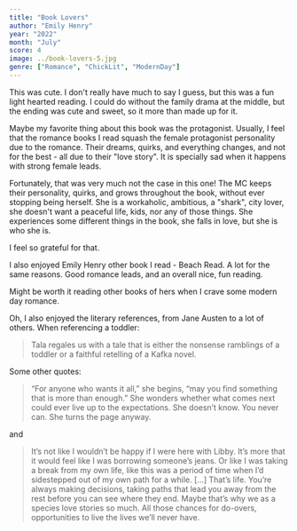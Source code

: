 ```yaml
---
title: "Book Lovers"
author: "Emily Henry"
year: "2022"
month: "July"
score: 4
image: ../book-lovers-5.jpg
genre: ["Romance", "ChickLit", "ModernDay"]
---
```


This was cute. I don't really have much to say I guess, but this was a fun light hearted reading. I could do without the family drama at the middle, but the ending was cute and sweet, so it more than made up for it.

Maybe my favorite thing about this book was the protagonist. Usually, I feel that the romance books I read squash the female protagonist personality due to the romance. Their dreams, quirks, and everything changes, and not for the best - all due to their "love story". It is specially sad when it happens with strong female leads.

Fortunately, that was very much not the case in this one! The MC keeps their personality, quirks, and grows throughout the book, without ever stopping being herself. She is a workaholic, ambitious, a "shark", city lover, she doesn't want a peaceful life, kids, nor any of those things. She experiences some different things in the book, she falls in love, but she is who she is.

I feel so grateful for that.

I also enjoyed Emily Henry other book I read - Beach Read. A lot for the same reasons. Good romance leads, and an overall nice, fun reading.

Might be worth it reading other books of hers when I crave some modern day romance.

Oh, I also enjoyed the literary references, from Jane Austen to a lot of others. When referencing a toddler:

> Tala regales us with a tale that is either the nonsense ramblings of a toddler or a faithful retelling of a Kafka novel.

Some other quotes:

> “For anyone who wants it all,” she begins, “may you find something that is more than enough.”
> She wonders whether what comes next could ever live up to the expectations.
> She doesn’t know. You never can.
> She turns the page anyway.

and

> It’s not like I wouldn’t be happy if I were here with Libby. It’s more that it would feel like I was borrowing someone’s jeans. Or like I was taking a break from my own life, like this was a period of time when I’d sidestepped out of my own path for a while.
> […]
> That’s life. You’re always making decisions, taking paths that lead you away from the rest before you can see where they end. Maybe that’s why we as a species love stories so much. All those chances for do-overs, opportunities to live the lives we’ll never have.
